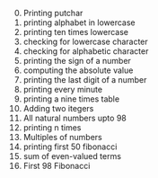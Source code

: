 0. Printing putchar
1. printing alphabet in lowercase
2. printing ten times lowercase
3. checking for lowercase character
4. checking for alphabetic character
5. printing the sign of a number
6. computing the absolute value
7. printing the last digit of a number
8. printing every minute
9. printing a nine times table
10. Adding two itegers
11. All natural numbers upto 98
12. printing n times
13. Multiples of numbers
14. printing first 50 fibonacci
15. sum of even-valued terms
16. First 98 Fibonacci
